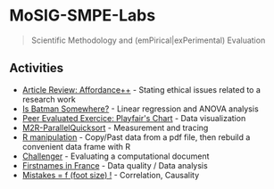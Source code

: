# MoSIG-SMPE-Labs
> Scientific Methodology and (emPirical|exPerimental) Evaluation

## Activities
- [Article Review: Affordance++](https://github.com/oulkaid/MoSIG-SMPE-Labs/tree/main/Exercices/article_review/affordance-pp.pdf) - Stating ethical issues related to a research work
- [Is Batman Somewhere?](https://github.com/oulkaid/MoSIG-SMPE-Labs/tree/main/Exercices/batman) - Linear regression and ANOVA analysis
- [Peer Evaluated Exercice: Playfair's Chart](https://app-learninglab.inria.fr/moocrr/gitlab/0c2d387b484b42dc06d4c28dcae352b6/mooc-rr/blob/master/module3/exo3/exercice_en.pdf) - Data visualization
- [M2R-ParallelQuicksort](https://github.com/oulkaid/M2R-ParallelQuicksort) - Measurement and tracing
- [R manipulation](https://github.com/oulkaid/MoSIG-SMPE-Labs/tree/main/Exercices/R_manipulation) - Copy/Past data from a pdf file, then rebuild a convenient data frame with R
- [Challenger](https://github.com/oulkaid/MoSIG-SMPE-Labs/tree/main/Exercices/exo5_challenger) - Evaluating a computational document
- [Firstnames in France](https://github.com/oulkaid/MoSIG-SMPE-Labs/tree/main/Exercices/firstNames_france) - Data quality / Data analysis
- [Mistakes = f (foot size) !](https://github.com/oulkaid/MoSIG-SMPE-Labs/tree/main/Exercices/footSize_mistakes) - Correlation, Causality

<!--
- [Scores-in-Sections]()
  - [ ] TBD
-->
